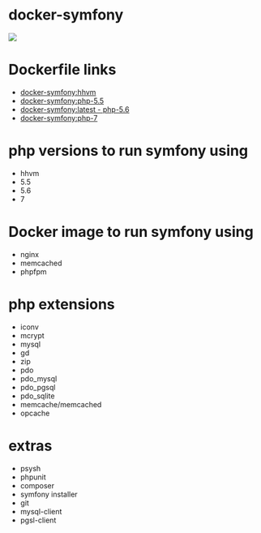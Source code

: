 # docker-symfony
[![](https://badge.imagelayers.io/rtancman/docker-symfony:latest.svg)](https://imagelayers.io/?images=rtancman/docker-symfony:latest 'Get your own badge on imagelayers.io')

# Dockerfile links
- [docker-symfony:hhvm](https://github.com/rtancman/docker-symfony/tree/master/hhvm)
- [docker-symfony:php-5.5](https://github.com/rtancman/docker-symfony/tree/master/php-5.5)
- [docker-symfony:latest - php-5.6](https://github.com/rtancman/docker-symfony/tree/master/php-5.6)
- [docker-symfony:php-7](https://github.com/rtancman/docker-symfony/tree/master/php-7)

# php versions to run symfony using
- hhvm
- 5.5
- 5.6
- 7

# Docker image to run symfony using
- nginx
- memcached
- phpfpm

# php extensions
- iconv 
- mcrypt 
- mysql
- gd
- zip
- pdo
- pdo_mysql
- pdo_pgsql
- pdo_sqlite
- memcache/memcached
- opcache

# extras
- psysh
- phpunit
- composer
- symfony installer
- git
- mysql-client
- pgsl-client